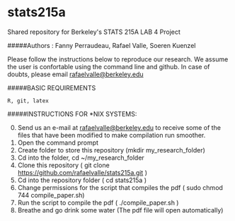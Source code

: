 stats215a
=========

Shared repository for Berkeley's STATS 215A LAB 4 Project

#####Authors : Fanny Perraudeau, Rafael Valle, Soeren Kuenzel

Please follow the instructions below to reproduce our research. We assume the user is    confortable using the command line and github. In case of doubts, please email           rafaelvalle@berkeley.edu

#####BASIC REQUIREMENTS

    R, git, latex

#####INSTRUCTIONS FOR *NIX SYSTEMS:

0. Send us an e-mail at rafaelvalle@berkeley.edu to receive some of the files that have been modified to make compilation run smoother.
1. Open the command prompt
2. Create folder to store this repository (mkdir my_research_folder)
3. Cd into the folder, cd ~/my_research_folder
4. Clone this repository ( git clone https://github.com/rafaelvalle/stats215a.git )
5. Cd into the repository folder ( cd stats215a )
6. Change permissions for the script that compiles the pdf ( sudo chmod 744 compile_paper.sh)
7. Run the script to compile the pdf ( ./compile_paper.sh )
8. Breathe and go drink some water (The pdf file will open automatically)

